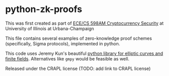 # python-zk-proofs

This was first created as part of [ECE/CS 598AM Cryptocurrency Security](http://soc1024.ece.illinois.edu/teaching/ece598am/fall2016/
) at University of Illinois at Urbana-Champaign

This file contains several examples of zero-knowledge proof schemes (specifically, Sigma protocols), implemented in python.

This code uses Jeremy Kun's beautiful [python library for elliptic curves and finite fields](https://github.com/j2kun/elliptic-curves-finite-fields). Alternatives like `gmpy` would be feasible as well.

Released under the CRAPL license (TODO: add link to CRAPL license)
